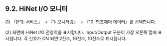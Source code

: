 ﻿## 9.2. HiNet I/O 모니터



(1)	『[F1]: 서비스』 → 『1: 모니터링』 → 『10: 협조제어 데이터』를 선택합니다.  
 


(2)	화면에 HiNet I/O 전영역을 표시합니다. Input/Output 구분이 가장 오른쪽 열에 표시됩니다. 각 신호가 ON 되면 2진수, 16진수, 10진수로 표시됩니다.  

